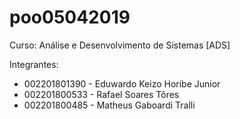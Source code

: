 # poo05042019

Curso: Análise e Desenvolvimento de Sistemas [ADS]

Integrantes:
- 002201801390 - Eduwardo Keizo Horibe Junior
- 002201800533 - Rafael Soares Tôres
- 002201800485 - Matheus Gaboardi Tralli
